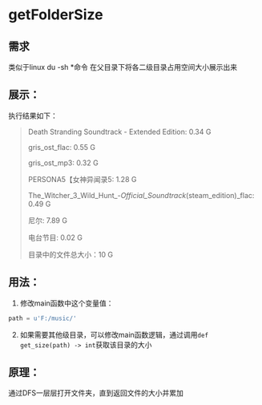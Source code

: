 # getFolderSize

##  需求
类似于linux du -sh *命令
在父目录下将各二级目录占用空间大小展示出来

## 展示：
执行结果如下：

> 
> Death Stranding Soundtrack - Extended Edition: 0.34 G
> 
> gris_ost_flac: 0.55 G
> 
> gris_ost_mp3: 0.32 G
> 
> PERSONA5【女神异闻录5: 1.28 G
> 
> The_Witcher_3_Wild_Hunt_-_Official_Soundtrack_(steam_edition)_flac: 0.49 G
> 
> 尼尔: 7.89 G
> 
> 电台节目: 0.02 G
> 
> 目录中的文件总大小：10 G
> 



## 用法：

1. 修改main函数中这个变量值：
```python
path = u'F:/music/' 
```
2. 如果需要其他级目录，可以修改main函数逻辑，通过调用`def get_size(path) -> int`获取该目录的大小


## 原理：

通过DFS一层层打开文件夹，直到返回文件的大小并累加

